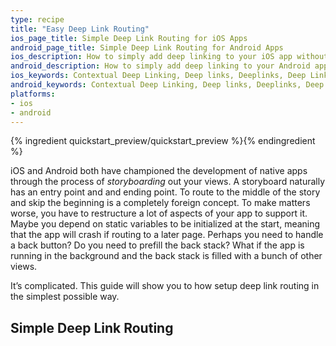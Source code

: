 ```yaml
---
type: recipe
title: "Easy Deep Link Routing"
ios_page_title: Simple Deep Link Routing for iOS Apps
android_page_title: Simple Deep Link Routing for Android Apps
ios_description: How to simply add deep linking to your iOS app without complex routing.
android_description: How to simply add deep linking to your Android app without complex routing.
ios_keywords: Contextual Deep Linking, Deep links, Deeplinks, Deep Linking, Deeplinking, Deferred Deep Linking, Deferred Deeplinking, Google App Indexing, Google App Invites, Apple Universal Links, Apple Spotlight Search, Facebook App Links, AppLinks, Deepviews, Deep views, Referral Links, App Invites, iOS
android_keywords: Contextual Deep Linking, Deep links, Deeplinks, Deep Linking, Deeplinking, Deferred Deep Linking, Deferred Deeplinking, Google App Indexing, Google App Invites, Apple Universal Links, Apple Spotlight Search, Facebook App Links, AppLinks, Deepviews, Deep views, Referral Links, App Invites, Android
platforms:
- ios
- android
---
```


{% ingredient quickstart_preview/quickstart_preview %}{% endingredient %}

iOS and Android both have championed the development of native apps through the process of _storyboarding_ out your views. A storyboard naturally has an entry point and and ending point. To route to the middle of the story and skip the beginning is a completely foreign concept. To make matters worse, you have to restructure a lot of aspects of your app to support it. Maybe you depend on static variables to be initialized at the start, meaning that the app will crash if routing to a later page. Perhaps you need to handle a back button? Do you need to prefill the back stack? What if the app is running in the background and the back stack is filled with a bunch of other views.

It’s complicated. This guide will show you to how setup deep link routing in the simplest possible way.

## Simple Deep Link Routing
